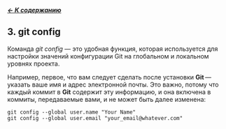 [***<- К содержанию***](./readme.md)

## 3. git config

Команда _git config_ — это удобная функция, которая используется для настройки значений конфигурации Git на глобальном и локальном уровнях проекта.

Например, первое, что вам следует сделать после установки **Git** — указать ваше имя и адрес электронной почты. Это важно, потому что каждый коммит в **Git** содержит эту информацию, и она включена в коммиты, передаваемые вами, и не может быть далее изменена:
```bash=
git config --global user.name "Your Name"
git config --global user.email "your_email@whatever.com"
```
